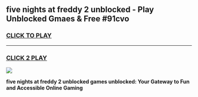
## five nights at freddy 2 unblocked - Play Unblocked Gmaes & Free #91cvo
<h3>
<a href="https://news.freeplayer.one?title=five_nights_at_freddy_2_unblocked&ref=26F">CLICK TO PLAY</a></h3>
<hr>

<h3>
<a href="https://news.freeplayer.one?title=five_nights_at_freddy_2_unblocked&ref=26F">CLICK 2 PLAY</a>
  
</h3>

<a href="https://news.freeplayer.one?title=five_nights_at_freddy_2_unblocked&ref=26F/"><img src="https://clearcache.store/games.png"></a>


**five nights at freddy 2 unblocked games unblocked: Your Gateway to Fun and Accessible Online Gaming**
